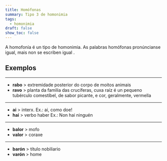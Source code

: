 ```yaml
---
title: Homófonas
summary: Tipo 3 de homonimia
tags:
  - homonimia
draft: false
show_toc: false
---
```

A homofonía é un tipo de homonimia. As palabras homófonas pronúncianse igual, mais non se escriben igual.

## Exemplos
---
* **rabo** > extremidade posterior do corpo de moitos animais
* **ravo** > planta da familia das crucíferas, cuxa raíz é un pequeno tubérculo comestíbel, de sabor picante, e cor, geralmente, vermella
---

* **ai** > interx. Ex.: ai, como doe!
* **hai** > verbo haber Ex.: Non hai ninguén
---
* **balor** > mofo
* **valor** > coraxe
---
* **barón** > título nobiliario
* **varón** > home

